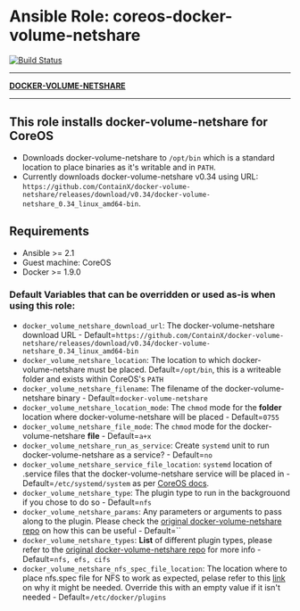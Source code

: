 # Ansible Role: coreos-docker-volume-netshare
[![Build Status](https://travis-ci.org/HP41/ansible-coreos-docker-volume-netshare.svg?branch=master)](https://travis-ci.org/HP41/ansible-coreos-docker-volume-netshare)

-------------------

**[DOCKER-VOLUME-NETSHARE](https://github.com/ContainX/docker-volume-netshare)**

-------------------

## This role installs docker-volume-netshare for CoreOS
* Downloads docker-volume-netshare to `/opt/bin` which is a standard location to place binaries as it's writable and in `PATH`.
* Currently downloads docker-volume-netshare v0.34 using URL: `https://github.com/ContainX/docker-volume-netshare/releases/download/v0.34/docker-volume-netshare_0.34_linux_amd64-bin`.

## Requirements 
* Ansible >= 2.1
* Guest machine: CoreOS
* Docker >= 1.9.0

### Default Variables that can be overridden or used as-is when using this role:
* `docker_volume_netshare_download_url`: The docker-volume-netshare download URL - Default=`https://github.com/ContainX/docker-volume-netshare/releases/download/v0.34/docker-volume-netshare_0.34_linux_amd64-bin`
* `docker_volume_netshare_location`: The location to which docker-volume-netshare must be placed. Default=`/opt/bin`, this is a writeable folder and exists within CoreOS's `PATH`
* `docker_volume_netshare_filename`: The filename of the docker-volume-netshare binary - Default=`docker-volume-netshare`
* `docker_volume_netshare_location_mode`: The `chmod` mode for the **folder** location where docker-volume-netshare will be placed - Default=`0755`
* `docker_volume_netshare_file_mode`: The `chmod` mode for the docker-volume-netshare **file** - Default=`a+x`
* `docker_volume_netshare_run_as_service`: Create `systemd` unit to run docker-volume-netshare as a service? - Default=`no`
* `docker_volume_netshare_service_file_location`: `systemd` location of .service files that the docker-volume-netshare service will be placed in - Default=`/etc/systemd/system` as per [CoreOS docs](https://coreos.com/os/docs/latest/getting-started-with-systemd.html).
* `docker_volume_netshare_type`: The plugin type to run in the backgrouond if you chose to do so - Default=`nfs`
* `docker_volume_netshare_params`: Any parameters or arguments to pass along to the plugin. Please check the [original docker-volume-netshare repo](https://github.com/ContainX/docker-volume-netshare) on how this can be useful - Default=``
* `docker_volume_netshare_types`: **List** of different plugin types, please refer to the [original docker-volume-netshare repo](https://github.com/ContainX/docker-volume-netshare) for more info - Default=`nfs, efs, cifs`
* `docker_volume_netshare_nfs_spec_file_location`: The location where to place nfs.spec file for NFS to work as expected, pelase refer to this [link](https://github.com/ContainX/docker-volume-netshare/issues?utf8=%E2%9C%93&q=nfs.spec) on why it might be needed. Override this with an empty value if it isn't needed - Default=`/etc/docker/plugins`